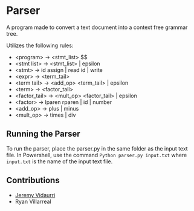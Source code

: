 # Parser
A program made to convert a text document into a context free grammar tree. 

Utilizes the following rules:
*  \<program> -> <stmt_list> $$
*  \<stmt list> -> <stmt> <stmt_list> | epsilon
*  \<stmt> -> id assign <expr> | read id | write <expr>
*  \<expr> -> <term> <term_tail>
*  \<term tail> -> <add_op> <term> <term_tail> | epsilon
*  \<term> -> <factor> <factor_tail>
*  \<factor_tail> -> <mult_op> <factor> <factor_tail> | epsilon
*  \<factor> -> lparen <expr> rparen | id | number
*  \<add_op> -> plus | minus
*  \<mult_op> -> times | div

## Running the Parser
To run the parser, place the parser.py in the same folder as the input text file. In Powershell, use the command `Python parser.py input.txt` where `input.txt` is the name of the input text file.


## Contributions
* [Jeremy Vidaurri](https://github.com/Jeremy-Vidaurri)
* Ryan Villarreal
